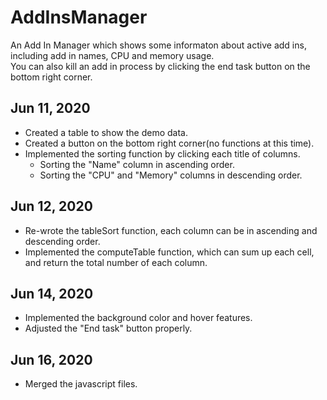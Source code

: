 # AddInsManager

An Add In Manager which shows some informaton about active add ins, including add in names, CPU and memory usage.<br />
You can also kill an add in process by clicking the end task button on the bottom right corner.<br />

Jun 11, 2020
-
  - Created a table to show the demo data.<br />
  - Created a button on the bottom right corner(no functions at this time).<br />
  - Implemented the sorting function by clicking each title of columns.<br />
    - Sorting the "Name" column in ascending order.<br />
    - Sorting the "CPU" and "Memory" columns in descending order.<br />
    
Jun 12, 2020
-
  - Re-wrote the tableSort function, each column can be in ascending and descending order.<br />
  - Implemented the computeTable function, which can sum up each cell, and return the total number of each column.<br />
  
Jun 14, 2020
-
  - Implemented the background color and hover features. <br />
  - Adjusted the "End task" button properly. <br />

Jun 16, 2020
-
  - Merged the javascript files.
